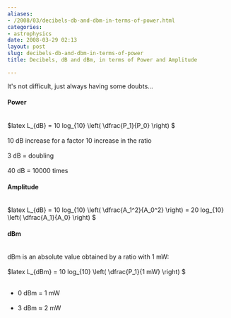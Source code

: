 ```yaml
---
aliases:
- /2008/03/decibels-db-and-dbm-in-terms-of-power.html
categories:
- astrophysics
date: 2008-03-29 02:13
layout: post
slug: decibels-db-and-dbm-in-terms-of-power
title: Decibels, dB and dBm, in terms of Power and Amplitude

---
```


<p>
 It's not difficult, just always having some doubts...
 <br/>
</p>
<h4>
 Power
</h4>
<br/>
$latex L_{dB} = 10 log_{10} \left( \dfrac{P_1}{P_0} \right) $
<br/>
<br/>
10 dB increase for a factor 10 increase in the ratio
<br/>
<br/>
3 dB = doubling
<br/>
<br/>
40 dB = 10000 times
<br/>
<h4>
 Amplitude
</h4>
<br/>
$latex L_{dB} = 10 log_{10} \left( \dfrac{A_1^2}{A_0^2} \right) = 20 log_{10} \left( \dfrac{A_1}{A_0} \right)  $
<br/>
<h4>
 dBm
</h4>
<br/>
dBm is an absolute value obtained by a ratio with 1 mW:
<br/>
<br/>
$latex L_{dBm} = 10 log_{10} \left( \dfrac{P_1}{1 mW} \right) $
<br/>
<ul>
 <br/>
 <li>
  0 dBm = 1 mW
 </li>
 <br/>
 <li>
  3 dBm ≈ 2 mW
 </li>
 <br/>
</ul>
